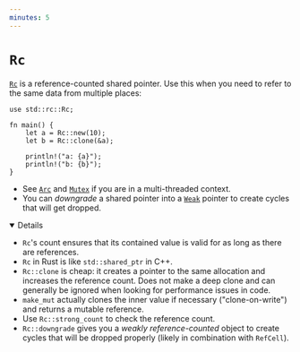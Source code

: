 ```yaml
---
minutes: 5
---
```


# `Rc`

[`Rc`][1] is a reference-counted shared pointer. Use this when you need to refer
to the same data from multiple places:

```rust,editable
use std::rc::Rc;

fn main() {
    let a = Rc::new(10);
    let b = Rc::clone(&a);

    println!("a: {a}");
    println!("b: {b}");
}
```

- See [`Arc`][2] and [`Mutex`][3] if you are in a multi-threaded context.
- You can _downgrade_ a shared pointer into a [`Weak`][4] pointer to create
  cycles that will get dropped.

[1]: https://doc.rust-lang.org/std/rc/struct.Rc.html
[2]: ../concurrency/shared-state/arc.md
[3]: https://doc.rust-lang.org/std/sync/struct.Mutex.html
[4]: https://doc.rust-lang.org/std/rc/struct.Weak.html

<details open="true">

- `Rc`'s count ensures that its contained value is valid for as long as there
  are references.
- `Rc` in Rust is like `std::shared_ptr` in C++.
- `Rc::clone` is cheap: it creates a pointer to the same allocation and
  increases the reference count. Does not make a deep clone and can generally be
  ignored when looking for performance issues in code.
- `make_mut` actually clones the inner value if necessary ("clone-on-write") and
  returns a mutable reference.
- Use `Rc::strong_count` to check the reference count.
- `Rc::downgrade` gives you a _weakly reference-counted_ object to create cycles
  that will be dropped properly (likely in combination with `RefCell`).

</details>
